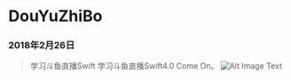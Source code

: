 # DouYuZhiBo
### 2018年2月26日
> 学习斗鱼直播Swift
学习斗鱼直播Swift4.0  Come On。
![Alt Image Text](https://github.com/KangYJie/DouYuZhiBo/blob/master/DouYuZhiBo/DouYuZhiBo/Assets.xcassets/LaunchImage.launchimage/LaunchImage@2x.png?raw=true )
